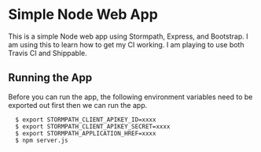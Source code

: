 # Simple Node Web App
This is a simple Node web app using Stormpath, Express, and Bootstrap.  I am using this to
learn how to get my CI working.  I am playing to use both Travis CI and Shippable.

## Running the App
Before you can run the app, the following environment variables need to be exported out first
then we can run the app.
```
  $ export STORMPATH_CLIENT_APIKEY_ID=xxxx
  $ export STORMPATH_CLIENT_APIKEY_SECRET=xxxx
  $ export STORMPATH_APPLICATION_HREF=xxxx
  $ npm server.js
```


